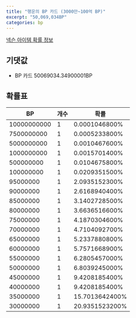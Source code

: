 ```yaml
---
title: "행운의 BP 카드 (3000만~100억 BP)"
excerpt: "50,069,034BP"
categories: bp
---
```

[넥슨 아이템 확률 정보](http://iteminfo.nexon.com/probability/fco?sn=5777)

## 기댓값
  - BP 카드 50069034.34900001BP

## 확률표

|BP|개수|확률|
|---|---|---|
|10000000000|1|0.0001046800%|
|7500000000|1|0.0005233800%|
|5000000000|1|0.0010467600%|
|1000000000|1|0.0015701400%|
|500000000|1|0.0104675800%|
|100000000|1|0.0209351500%|
|95000000|1|2.0935152300%|
|90000000|1|2.6168940400%|
|85000000|1|3.1402728500%|
|80000000|1|3.6636516600%|
|75000000|1|4.1870304600%|
|70000000|1|4.7104092700%|
|65000000|1|5.2337880800%|
|60000000|1|5.7571668900%|
|55000000|1|6.2805457000%|
|50000000|1|6.8039245000%|
|45000000|1|9.4208185400%|
|40000000|1|9.4208185400%|
|35000000|1|15.7013642400%|
|30000000|1|20.9351523200%|
